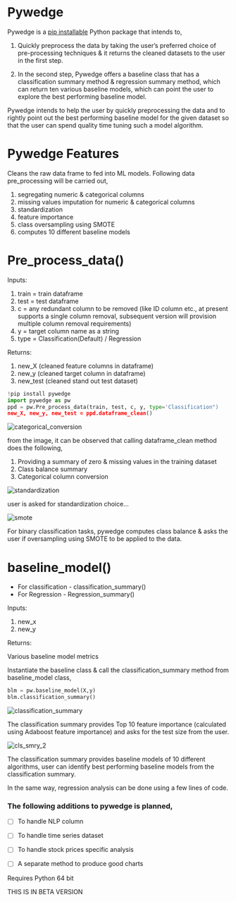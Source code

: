 # Pywedge

Pywedge is a [pip installable](https://pypi.org/project/pywedge/) Python package that intends to,

1. Quickly preprocess the data by taking the user’s preferred choice of pre-processing techniques & it returns the cleaned datasets to the user in the first step.

2. In the second step, Pywedge offers a baseline class that has a classification summary method & regression summary method, which can return ten various baseline models,        which can point the user to explore the best performing baseline model.

Pywedge intends to help the user by quickly preprocessing the data and to rightly point out the best performing baseline model for the given dataset so that the user can spend quality time tuning such a model algorithm.

# Pywedge Features
Cleans the raw data frame to fed into ML models. Following data pre_processing will be carried out,
1) segregating numeric & categorical columns
2) missing values imputation for numeric & categorical columns
3) standardization
4) feature importance
5) class oversampling using SMOTE
6) computes 10 different baseline models

# Pre_process_data()
Inputs: 
1) train = train dataframe
2) test = test dataframe
3) c = any redundant column to be removed (like ID column etc., at present supports a single column removal, subsequent version will provision multiple column removal requirements)
4) y = target column name as a string 
5) type = Classification(Default) / Regression

Returns:
1) new_X (cleaned feature columns in dataframe)
2) new_y (cleaned target column in dataframe)  
3) new_test (cleaned stand out test dataset)
```python
!pip install pywedge
import pywedge as pw
ppd = pw.Pre_process_data(train, test, c, y, type='Classification")
new_X, new_y, new_test = ppd.dataframe_clean()
```
![categorical_conversion](https://github.com/taknev83/pywedge/blob/main/images/catcodes_2.JPG)

from the image, it can be observed that calling dataframe_clean method does the following,
1. Providing a summary of zero & missing values in the training dataset
2. Class balance summary
3. Categorical column conversion 

![standardization](https://github.com/taknev83/pywedge/blob/main/images/Standardization.JPG)

user is asked for standardization choice...

![smote](https://github.com/taknev83/pywedge/blob/main/images/smote.JPG)

For binary classification tasks, pywedge computes class balance & asks the user if oversampling using SMOTE to be applied to the data. 


# baseline_model()
- For classification - classification_summary() 
- For Regression - Regression_summary()

Inputs:
1) new_x
2) new_y

Returns:

Various baseline model metrics

Instantiate the baseline class & call the classification_summary method from baseline_model class,

```python
blm = pw.baseline_model(X,y)
blm.classification_summary()
```
![classification_summary](https://github.com/taknev83/pywedge/blob/main/images/classification_summary.JPG)

The classification summary provides Top 10 feature importance (calculated using Adaboost feature importance) and asks for the test size from the user.

![cls_smry_2](https://github.com/taknev83/pywedge/blob/main/images/classification_summary_2.JPG)

The classification summary provides baseline models of 10 different algorithms, user can identify best performing baseline models from the classification summary.

In the same way, regression analysis can be done using a few lines of code. 


### The following additions to pywedge is planned,
- [ ] To handle NLP column
- [ ] To handle time series dataset
- [ ] To handle stock prices specific analysis
- [ ] A separate method to produce good charts





Requires Python 64 bit

THIS IS IN BETA VERSION 
